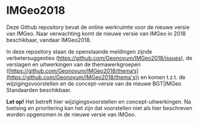 IMGeo2018
=========

Deze Github repository bevat de online werkruimte voor de nieuwe versie van
IMGeo. Naar verwachting komt de nieuwe versie van IMGeo in 2018 beschikbaar,
vandaar IMGeo2018.

In deze repository staan de openstaande meldingen zijnde verbetersuggesties
(https://github.com/Geonovum/IMGeo2018/issues), de verslagen en uitwerkingen van
de themawerkgroepen
([https://github.com/Geonovum/IMGeo2018/thema’s](https://github.com/Geonovum/IMGeo2018/thema's))
en komen t.z.t. de wijzigingsvoorstellen en de concept-versie van de nieuwe
BGT\|IMGeo Standaarden beschikbaar.

**Let op!** Het betreft hier wijzigingsvoorstellen en concept-uitwerkingen. Na
toetsing en prioritering kan het zijn dat voorstellen niet als hier beschreven
worden opgenomen in de nieuwe versie van IMGeo.
